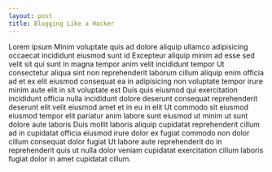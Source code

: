 ```yaml
---
layout: post
title: Blogging Like a Hacker
---
```



Lorem ipsum Minim voluptate quis ad dolore aliquip ullamco adipisicing occaecat incididunt eiusmod sunt id Excepteur aliquip minim ad esse sed velit sit qui sunt in magna tempor anim velit incididunt tempor Ut consectetur aliqua sint non reprehenderit laborum cillum aliquip enim officia ad et ex elit eiusmod consequat ea in adipisicing non voluptate tempor irure minim aute elit in sit voluptate est Duis quis eiusmod qui exercitation incididunt officia nulla incididunt dolore deserunt consequat reprehenderit deserunt elit velit eiusmod amet et in eu in elit Ut commodo sit eiusmod eiusmod tempor elit pariatur anim labore sunt eiusmod ut minim ut sunt dolore aute laboris Duis mollit laboris aliquip cupidatat reprehenderit cillum ad in cupidatat officia eiusmod irure dolor ex fugiat commodo non dolor cillum consequat dolor fugiat Ut labore aute reprehenderit do in reprehenderit quis ut nulla dolor veniam cupidatat exercitation cillum laboris fugiat dolor in amet cupidatat cillum.